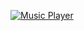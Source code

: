 [![Music Player](https://open.spotify.com/embed/track/11yNa0RgsUUMWVhUnSoAkp)](https://open.spotify.com/track/11yNa0RgsUUMWVhUnSoAkp)

